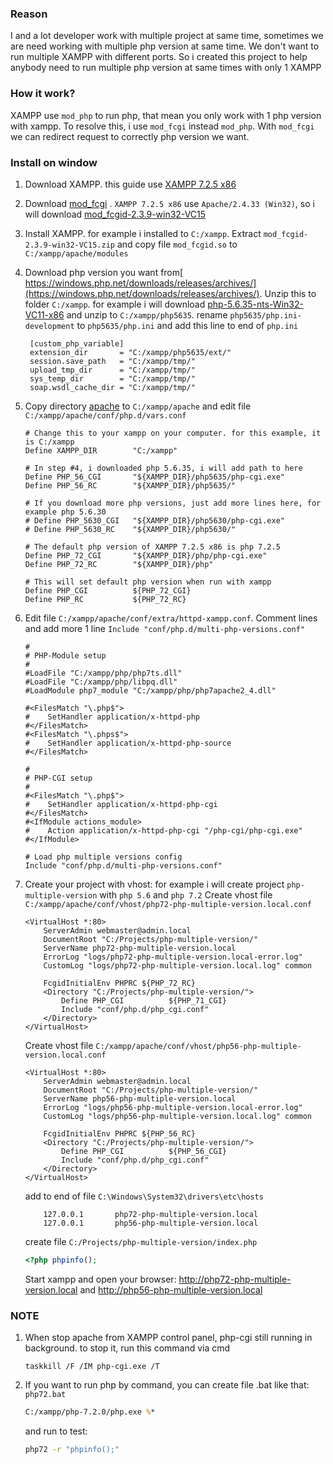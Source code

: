### Reason 
I and a lot developer work with multiple project at same time, sometimes we are need working with multiple php version 
at same time. We don't want to run multiple XAMPP with different ports. So i created this project to help anybody need
to run multiple php version at same times with only 1 XAMPP

### How it work?
XAMPP use `mod_php` to run php, that mean you only work with 1 php version with xampp. To resolve this, i use `mod_fcgi` 
instead `mod_php`. With `mod_fcgi` we can redirect request to correctly php version we want.

### Install on window
1. Download XAMPP. this guide use [XAMPP 7.2.5 x86](https://sourceforge.net/projects/xampp/files/XAMPP%20Windows/7.2.5/xampp-win32-7.2.5-0-VC15-installer.exe/download)
2. Download [mod_fcgi](https://www.apachelounge.com/download/) . `XAMPP 7.2.5 x86` use `Apache/2.4.33 (Win32)`, so i will download [mod_fcgid-2.3.9-win32-VC15](https://www.apachelounge.com/download/VC15/modules/mod_fcgid-2.3.9-win32-VC15.zip)
3. Install XAMPP. for example i installed to `C:/xampp`. Extract `mod_fcgid-2.3.9-win32-VC15.zip` and copy file `mod_fcgid.so` to `C:/xampp/apache/modules`  
4. Download php version you want from[ https://windows.php.net/downloads/releases/archives/](https://windows.php.net/downloads/releases/archives/). Unzip this to folder `C:/xampp`. for example i will download [php-5.6.35-nts-Win32-VC11-x86](https://windows.php.net/downloads/releases/archives/php-5.6.35-nts-Win32-VC11-x86.zip) and unzip to `C:/xampp/php5635`. rename `php5635/php.ini-development` to `php5635/php.ini` and add this line to end of `php.ini`
   ```
    [custom_php_variable]
    extension_dir       = "C:/xampp/php5635/ext/"
    session.save_path   = "C:/xampp/tmp/"
    upload_tmp_dir      = "C:/xampp/tmp/"
    sys_temp_dir        = "C:/xampp/tmp/"
    soap.wsdl_cache_dir = "C:/xampp/tmp/"
   ```
5. Copy directory [apache](https://github.com/hugdx/multiple-php-version-with-xampp/tree/master/apache) to `C:/xampp/apache` and edit file `C:/xampp/apache/conf/php.d/vars.conf`
    ```
    # Change this to your xampp on your computer. for this example, it is C:/xampp
    Define XAMPP_DIR        "C:/xampp"
    
    # In step #4, i downloaded php 5.6.35, i will add path to here
    Define PHP_56_CGI       "${XAMPP_DIR}/php5635/php-cgi.exe"
    Define PHP_56_RC        "${XAMPP_DIR}/php5635/"
    
    # If you download more php versions, just add more lines here, for example php 5.6.30
    # Define PHP_5630_CGI   "${XAMPP_DIR}/php5630/php-cgi.exe"
    # Define PHP_5630_RC    "${XAMPP_DIR}/php5630/"
    
    # The default php version of XAMPP 7.2.5 x86 is php 7.2.5
    Define PHP_72_CGI       "${XAMPP_DIR}/php/php-cgi.exe"
    Define PHP_72_RC        "${XAMPP_DIR}/php"
    
    # This will set default php version when run with xampp
    Define PHP_CGI          ${PHP_72_CGI}
    Define PHP_RC           ${PHP_72_RC}
    ```
6. Edit file `C:/xampp/apache/conf/extra/httpd-xampp.conf`. 
    Comment lines and add more 1 line `Include "conf/php.d/multi-php-versions.conf"`
    ```
    #
    # PHP-Module setup
    #
    #LoadFile "C:/xampp/php/php7ts.dll"
    #LoadFile "C:/xampp/php/libpq.dll"
    #LoadModule php7_module "C:/xampp/php/php7apache2_4.dll"
    
    #<FilesMatch "\.php$">
    #    SetHandler application/x-httpd-php
    #</FilesMatch>
    #<FilesMatch "\.phps$">
    #    SetHandler application/x-httpd-php-source
    #</FilesMatch>

    #
    # PHP-CGI setup
    #
    #<FilesMatch "\.php$">
    #    SetHandler application/x-httpd-php-cgi
    #</FilesMatch>
    #<IfModule actions_module>
    #    Action application/x-httpd-php-cgi "/php-cgi/php-cgi.exe"
    #</IfModule>
    
    # Load php multiple versions config 
    Include "conf/php.d/multi-php-versions.conf"
    ```

7. Create your project with vhost: for example i will create project `php-multiple-version` with `php 5.6` and `php 7.2`
    Create vhost file `C:/xampp/apache/conf/vhost/php72-php-multiple-version.local.conf`
    ```
    <VirtualHost *:80>
        ServerAdmin webmaster@admin.local
        DocumentRoot "C:/Projects/php-multiple-version/"
        ServerName php72-php-multiple-version.local
        ErrorLog "logs/php72-php-multiple-version.local-error.log"
        CustomLog "logs/php72-php-multiple-version.local.log" common
    	
    	FcgidInitialEnv PHPRC ${PHP_72_RC}
    	<Directory "C:/Projects/php-multiple-version/">
    		Define PHP_CGI 			${PHP_71_CGI}
    		Include "conf/php.d/php_cgi.conf"
    	</Directory>
    </VirtualHost>
    ```
    
    Create vhost file `C:/xampp/apache/conf/vhost/php56-php-multiple-version.local.conf`
    ```
    <VirtualHost *:80>
        ServerAdmin webmaster@admin.local
        DocumentRoot "C:/Projects/php-multiple-version/"
        ServerName php56-php-multiple-version.local
        ErrorLog "logs/php56-php-multiple-version.local-error.log"
        CustomLog "logs/php56-php-multiple-version.local.log" common
    	
    	FcgidInitialEnv PHPRC ${PHP_56_RC}
    	<Directory "C:/Projects/php-multiple-version/">
    		Define PHP_CGI 			${PHP_56_CGI}
    		Include "conf/php.d/php_cgi.conf"
    	</Directory>
    </VirtualHost>
    ```
    
    add to end of file `C:\Windows\System32\drivers\etc\hosts`
    ```
    	127.0.0.1       php72-php-multiple-version.local
    	127.0.0.1       php56-php-multiple-version.local
    ```
    
    create file `C:/Projects/php-multiple-version/index.php`
    ```php
    <?php phpinfo();
    ```
    
    Start xampp and open your browser: http://php72-php-multiple-version.local and http://php56-php-multiple-version.local
    
### NOTE
1. When stop apache from XAMPP control panel, php-cgi still running in background. to stop it, run this command via cmd
   
    ```
    taskkill /F /IM php-cgi.exe /T
    
    ``` 
2. If you want to run php by command, you can create file .bat like that: `php72.bat`
    ```bat
    C:/xampp/php-7.2.0/php.exe %*    
    ```
    
    and run to test:
    ```bat
    php72 -r "phpinfo();"
    ```
